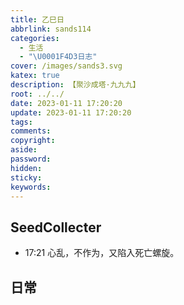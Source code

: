 ```yaml
---
title: 乙巳日
abbrlink: sands114
categories:
  - 生活
  - "\U0001F4D3日志"
cover: /images/sands3.svg
katex: true
description: 【聚沙成塔·九九九】
root: ../../
date: 2023-01-11 17:20:20
update: 2023-01-11 17:20:20
tags:
comments:
copyright:
aside:
password:
hidden:
sticky:
keywords:
---
```


## SeedCollecter
- 17:21 心乱，不作为，又陷入死亡螺旋。


## 日常
